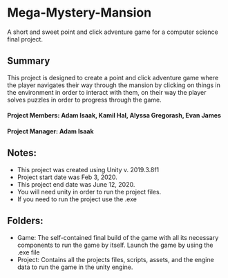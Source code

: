 # Mega-Mystery-Mansion
A short and sweet point and click adventure game for a computer science final project.

## Summary
This project is designed to create a point and click adventure game where the player navigates their way through the mansion by clicking  on things in the environment in order to interact with them, on their way the player solves puzzles in order to progress through the game.


#### **Project Members**: Adam Isaak, Kamil Hal, Alyssa Gregorash, Evan James

#### **Project Manager**: Adam Isaak

## Notes: 
-	This project was created using Unity v. 2019.3.8f1
-	Project start date was Feb 3, 2020.
-	This project end date was June 12, 2020.
-	You will need unity in order to run the project files.
-	If you need to run the project use the .exe


## Folders: 
-	Game: The self-contained final build of the game with all its necessary components to run the game by itself. Launch the game by using the .exe file
-	Project: Contains all the projects files, scripts, assets, and the engine data to run the game in the unity engine.

